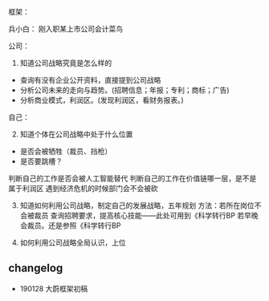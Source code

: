 框架：

兵小白：
刚入职某上市公司会计菜鸟


公司：

1. 知道公司战略究竟是怎么样的

- 查询有没有企业公开资料，直接提到公司战略
- 分析公司未来的走向与趋势。(招聘信息；年报；专利；商标；广告)
- 分析商业模式，利润区。(发现利润区，看财务报表。)



自己：

2. 知道个体在公司战略中处于什么位置

- 是否会被牺牲（裁员、挡枪）
- 是否要跳槽？

判断自己的工作是否会被人工智能替代
判断自己的工作在价值链哪一层，是不是属于利润区
遇到经济危机的时候部门会不会被砍



3. 知道如何利用公司战略，制定自己的发展战略，五年规划
方法：若所在岗位不会被裁员
查询招聘要求，提高核心技能——此处可用到《科学转行BP
若早晚会裁员。还是参照《科学转行BP


4. 如何利用公司战略全局认识，上位

## changelog

- 190128 大蔚框架初稿